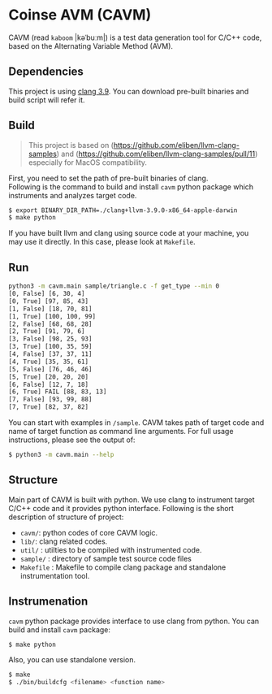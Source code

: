 # Coinse AVM (CAVM)

CAVM (read `kaboom` |kəˈbuːm|) is a test data generation tool for C/C++ code, based on the Alternating Variable Method (AVM). 

## Dependencies

This project is using [clang 3.9](http://llvm.org/releases/download.html#3.9.0). You can download pre-built binaries and build script will refer it.

## Build
> This project is based on (https://github.com/eliben/llvm-clang-samples) and (https://github.com/eliben/llvm-clang-samples/pull/11) especially for MacOS compatibility.

First, you need to set the path of pre-built binaries of clang.  
Following is the command to build and install `cavm` python package which instruments and analyzes target code.

```sh
$ export BINARY_DIR_PATH=./clang+llvm-3.9.0-x86_64-apple-darwin
$ make python
```

If you have built llvm and clang using source code at your machine, you may use it directly. In this case, please look at `Makefile`.

## Run

```sh
python3 -m cavm.main sample/triangle.c -f get_type --min 0
[0, False] [6, 30, 4]
[0, True] [97, 85, 43]
[1, False] [18, 70, 81]
[1, True] [100, 100, 99]
[2, False] [68, 68, 28]
[2, True] [91, 79, 6]
[3, False] [98, 25, 93]
[3, True] [100, 35, 59]
[4, False] [37, 37, 11]
[4, True] [35, 35, 61]
[5, False] [76, 46, 46]
[5, True] [20, 20, 20]
[6, False] [12, 7, 18]
[6, True] FAIL [88, 83, 13]
[7, False] [93, 99, 88]
[7, True] [82, 37, 82]
```
You can start with examples in `/sample`. CAVM takes path of target code and name of target function as command line arguments. For full usage instructions, please see the output of:
```sh
$ python3 -m cavm.main --help
```


## Structure
Main part of CAVM is built with python. We use clang to instrument target C/C++ code and it provides python interface. Following is the short description of structure of project:

- `cavm/`: python codes of core CAVM logic.
- `lib/`: clang related codes.
- `util/` : utilties to be compiled with instrumented code.
- `sample/` : directory of sample test source code files  
- `Makefile` : Makefile to compile clang package and standalone instrumentation tool.


## Instrumenation

`cavm` python package provides interface to use clang from python. You can build and install `cavm` package:

```sh
$ make python
```

Also, you can use standalone version.

```sh
$ make
$ ./bin/buildcfg <filename> <function name>
```
